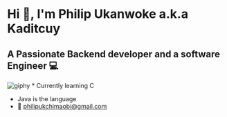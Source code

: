 # Hi 👋, I'm Philip Ukanwoke a.k.a Kaditcuy
## A Passionate Backend developer and a software Engineer 💻

![giphy](https://user-images.githubusercontent.com/100276450/179907264-29699c2d-e2b8-4ce5-9049-e8b48d4c47b5.gif)  * Currently learning C 
 * Java is the language
 * 📧 philipukchimaobi@gmail.com 


